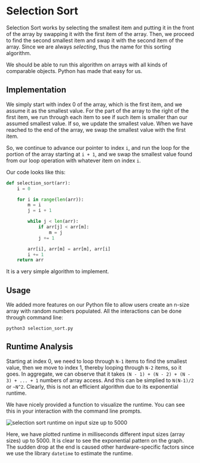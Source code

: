 # Selection Sort

Selection Sort works by selecting the smallest item and putting it in the front of the array by swapping it with the first item of the array. Then, we proceed to find the second smallest item and swap it with the second item of the array. Since we are always _selecting_, thus the name for this sorting algorithm. 

We should be able to run this algorithm on arrays with all kinds of comparable objects. Python has made that easy for us.

## Implementation

We simply start with index 0 of the array, which is the first item, and we assume it as the smallest value. For the part of the array to the right of the first item, we run through each item to see if such item is smaller than our assumed smallest value. If so, we update the smallest value. When we have reached to the end of the array, we swap the smallest value with the first item.

So, we continue to advance our pointer to index `i`, and run the loop for the portion of the array starting at `i + 1`, and we swap the smallest value found from our loop operation with whatever item on index `i`.

Our code looks like this:

```python
def selection_sort(arr):
    i = 0

    for i in range(len(arr)):
        m = i
        j = i + 1

        while j < len(arr):
            if arr[j] < arr[m]:
                m = j
            j += 1

        arr[i], arr[m] = arr[m], arr[i]
        i += 1
    return arr
```

It is a very simple algorithm to implement. 

## Usage

We added more features on our Python file to allow users create an n-size array with random numbers populated. All the interactions can be done through command line:

```
python3 selection_sort.py
```

## Runtime Analysis

Starting at index 0, we need to loop through `N-1` items to find the smallest value, then we move to index 1, thereby looping through `N-2` items, so it goes. In aggregate, we can observe that it takes `(N - 1) + (N - 2) + (N - 3) + ... + 1` numbers of array access. And this can be simplied to `N(N-1)/2` or `~N^2`. Clearly, this is not an efficient algorithm due to its exponential runtime.

We have nicely provided a function to visualize the runtime. You can see this in your interaction with the command line prompts.


![selection sort runtime on input size up to 5000](https://imgur.com/WGbUt6b.png)

Here, we have plotted runtime in milliseconds different input sizes (array sizes) up to 5000. It is clear to see the exponential pattern on the graph. The sudden drop at the end is caused other hardware-specific factors since we use the library `datetime` to estimate the runtime.
